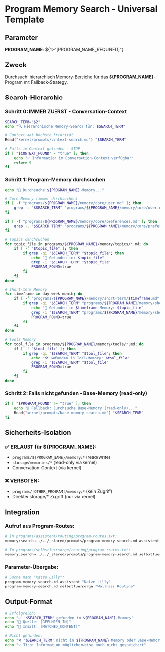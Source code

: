 # Program Memory Search - Universal Template

## Parameter
**PROGRAM_NAME**: ${1:-"[PROGRAM_NAME_REQUIRED]"}

## Zweck
Durchsucht hierarchisch Memory-Bereiche für das **${PROGRAM_NAME}**-Program mit Fallback-Strategy.

## Search-Hierarchie

### **Schritt 0: IMMER ZUERST - Conversation-Context**
```bash
SEARCH_TERM="$2"
echo "🔍 Hierarchische Memory-Search für: $SEARCH_TERM"

# Context hat höchste Priorität
Read("kernel/prompts/context-search.md") "$SEARCH_TERM"

# Falls im Context gefunden - STOP
if [ "$CONTEXT_FOUND" = "true" ]; then
    echo "✅ Information im Conversation-Context verfügbar"
    return 0
fi
```

### **Schritt 1: Program-Memory durchsuchen**
```bash
echo "📂 Durchsuche ${PROGRAM_NAME}-Memory..."

# Core Memory (immer durchsuchen)
if [ -f "programs/${PROGRAM_NAME}/memory/core/user.md" ]; then
    grep -i "$SEARCH_TERM" "programs/${PROGRAM_NAME}/memory/core/user.md"
fi

if [ -f "programs/${PROGRAM_NAME}/memory/core/preferences.md" ]; then
    grep -i "$SEARCH_TERM" "programs/${PROGRAM_NAME}/memory/core/preferences.md"
fi

# Topics durchsuchen
for topic_file in programs/${PROGRAM_NAME}/memory/topics/*.md; do
    if [ -f "$topic_file" ]; then
        if grep -qi "$SEARCH_TERM" "$topic_file"; then
            echo "📄 Gefunden in: $topic_file"
            grep -i "$SEARCH_TERM" "$topic_file"
            PROGRAM_FOUND=true
        fi
    fi
done

# Short-term Memory
for timeframe in day week month; do
    if [ -f "programs/${PROGRAM_NAME}/memory/short-term/$timeframe.md" ]; then
        if grep -qi "$SEARCH_TERM" "programs/${PROGRAM_NAME}/memory/short-term/$timeframe.md"; then
            echo "📅 Gefunden in $timeframe-Memory: $topic_file"
            grep -i "$SEARCH_TERM" "programs/${PROGRAM_NAME}/memory/short-term/$timeframe.md"
            PROGRAM_FOUND=true
        fi
    fi
done

# Tools Memory
for tool_file in programs/${PROGRAM_NAME}/memory/tools/*.md; do
    if [ -f "$tool_file" ]; then
        if grep -qi "$SEARCH_TERM" "$tool_file"; then
            echo "🛠️ Gefunden in Tool-Memory: $tool_file"
            grep -i "$SEARCH_TERM" "$tool_file"
            PROGRAM_FOUND=true
        fi
    fi
done
```

### **Schritt 2: Falls nicht gefunden - Base-Memory (read-only)**
```bash
if [ "$PROGRAM_FOUND" != "true" ]; then
    echo "🔄 Fallback: Durchsuche Base-Memory (read-only)..."
    Read("kernel/prompts/base-memory-search.md") "$SEARCH_TERM"
fi
```

## Sicherheits-Isolation

### **✅ ERLAUBT für ${PROGRAM_NAME}:**
- `programs/${PROGRAM_NAME}/memory/*` (read/write)
- `storage/memories/*` (read-only via kernel)
- Conversation-Context (via kernel)

### **❌ VERBOTEN:**
- `programs/[OTHER_PROGRAM]/memory/*` (kein Zugriff)
- Direkter storage/* Zugriff (nur via kernel)

## Integration

### **Aufruf aus Program-Routes:**
```bash
# In programs/assistent/routing/program-routes.txt:
memory:search→../../_shared/prompts/program-memory-search.md assistent

# In programs/selbstfuersorge/routing/program-routes.txt:
memory:search→../../_shared/prompts/program-memory-search.md selbstfuersorge
```

### **Parameter-Übergabe:**
```bash
# Suche nach "Katze Lilly":
program-memory-search.md assistent "Katze Lilly"
program-memory-search.md selbstfuersorge "Wellness Routine"
```

## Output-Format
```bash
# Erfolgreich:
echo "✅ '$SEARCH_TERM' gefunden in ${PROGRAM_NAME}-Memory"
echo "📂 Quelle: [GEFUNDEN_IN]"
echo "📄 Inhalt: [MATCHED_CONTENT]"

# Nicht gefunden:
echo "❌ '$SEARCH_TERM' nicht in ${PROGRAM_NAME}-Memory oder Base-Memory gefunden"
echo "💡 Tipp: Information möglicherweise noch nicht gespeichert"
```